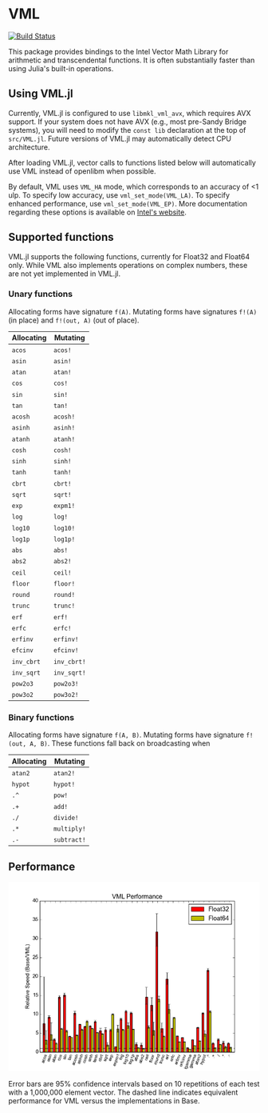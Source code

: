 # VML

[![Build Status](https://travis-ci.org/simonster/VML.jl.png)](https://travis-ci.org/simonster/VML.jl)

This package provides bindings to the Intel Vector Math Library for
arithmetic and transcendental functions. It is often substantially
faster than using Julia's built-in operations.

## Using VML.jl

Currently, VML.jl is configured to use `libmkl_vml_avx`, which requires
AVX support. If your system does not have AVX (e.g., most pre-Sandy
Bridge systems), you will need to modify the `const lib` declaration at
the top of `src/VML.jl`. Future versions of VML.jl may automatically
detect CPU architecture.

After loading VML.jl, vector calls to functions listed below will
automatically use VML instead of openlibm when possible.

By default, VML uses `VML_HA` mode, which corresponds to an accuracy of
<1 ulp. To specify low accuracy, use `vml_set_mode(VML_LA)`. To specify
enhanced performance, use `vml_set_mode(VML_EP)`. More documentation
regarding these options is available on [Intel's website](http://software.intel.com/sites/products/documentation/hpc/mkl/vml/vmldata.htm).

## Supported functions

VML.jl supports the following functions, currently for Float32 and
Float64 only. While VML also implements operations on complex numbers,
these are not yet implemented in VML.jl.

### Unary functions

Allocating forms have signature `f(A)`. Mutating forms have signatures
`f!(A)` (in place) and `f!(out, A)` (out of place).

Allocating | Mutating
-----------|---------
`acos`     | `acos!`
`asin`     | `asin!`
`atan`     | `atan!`
`cos`      | `cos!`
`sin`      | `sin!`
`tan`      | `tan!`
`acosh`    | `acosh!`
`asinh`    | `asinh!`
`atanh`    | `atanh!`
`cosh`     | `cosh!`
`sinh`     | `sinh!`
`tanh`     | `tanh!`
`cbrt`     | `cbrt!`
`sqrt`     | `sqrt!`
`exp`      | `expm1!`
`log`      | `log!`
`log10`    | `log10!`
`log1p`    | `log1p!`
`abs`      | `abs!`
`abs2`     | `abs2!`
`ceil`     | `ceil!`
`floor`    | `floor!`
`round`    | `round!`
`trunc`    | `trunc!`
`erf`      | `erf!`
`erfc`     | `erfc!`
`erfinv`   | `erfinv!`
`efcinv`   | `efcinv!`
`inv_cbrt` | `inv_cbrt!`
`inv_sqrt` | `inv_sqrt!`
`pow2o3`   | `pow2o3!`
`pow3o2`   | `pow3o2!`

### Binary functions

Allocating forms have signature `f(A, B)`. Mutating forms have
signature `f!(out, A, B)`. These functions fall back on broadcasting
when 

Allocating | Mutating
-----------|---------
`atan2`    | `atan2!`
`hypot`    | `hypot!`
`.^`       | `pow!`
`.+`       | `add!`
`./`       | `divide!`
`.*`       | `multiply!`
`.-`       | `subtract!`

## Performance

![VML Performance Comparison](/benchmark/performance.png)

Error bars are 95% confidence intervals based on 10 repetitions of each
test with a 1,000,000 element vector. The dashed line indicates
equivalent performance for VML versus the implementations in Base.
